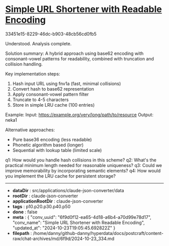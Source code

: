 # [Simple URL Shortener with Readable Encoding](https://claude.ai/chat/6f9d0f12-ea65-4d18-a6b4-a70d99e78d17)

33451e15-8229-46dc-b903-48cb56cd0fb5

 Understood. Analysis complete.

Solution summary:
A hybrid approach using base62 encoding with consonant-vowel patterns for readability, combined with truncation and collision handling.

Key implementation steps:
1. Hash input URL using fnv1a (fast, minimal collisions)
2. Convert hash to base62 representation
3. Apply consonant-vowel pattern filter
4. Truncate to 4-5 characters
5. Store in simple LRU cache (100 entries)

Example:
Input: https://example.org/very/long/path/to/resource
Output: neka1

Alternative approaches:
- Pure base36 encoding (less readable)
- Phonetic algorithm based (longer)
- Sequential with lookup table (limited scale)

q1: How would you handle hash collisions in this scheme?
q2: What's the practical minimum length needed for reasonable uniqueness?
q3: Could we improve memorability by incorporating semantic elements?
q4: How would you implement the LRU cache for persistent storage?

---

* **dataDir** : src/applications/claude-json-converter/data
* **rootDir** : claude-json-converter
* **applicationRootDir** : claude-json-converter
* **tags** : p10.p20.p30.p40.p50
* **done** : false
* **meta** : {
  "conv_uuid": "6f9d0f12-ea65-4d18-a6b4-a70d99e78d17",
  "conv_name": "Simple URL Shortener with Readable Encoding",
  "updated_at": "2024-10-23T19:05:45.692822Z"
}
* **filepath** : /home/danny/github-danny/hyperdata/docs/postcraft/content-raw/chat-archives/md/6f9d/2024-10-23_334.md